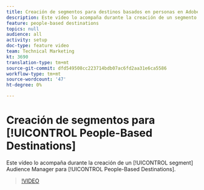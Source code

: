 ```yaml
---
title: Creación de segmentos para destinos basados en personas en Adobe Audience Manager
description: Este vídeo lo acompaña durante la creación de un segmento en Audience Manager para su uso en destinos basados en personas.
feature: people-based destinations
topics: null
audience: all
activity: setup
doc-type: feature video
team: Technical Marketing
kt: 3690
translation-type: tm+mt
source-git-commit: dfd549508cc223714bdb07ac6fd2aa31e6ca5586
workflow-type: tm+mt
source-wordcount: '47'
ht-degree: 0%

---
```



# Creación de segmentos para [!UICONTROL People-Based Destinations]

Este vídeo lo acompaña durante la creación de un [!UICONTROL segment] Audience Manager para [!UICONTROL People-Based Destinations].

>[!VIDEO](https://video.tv.adobe.com/v/29236/?quality=12)
